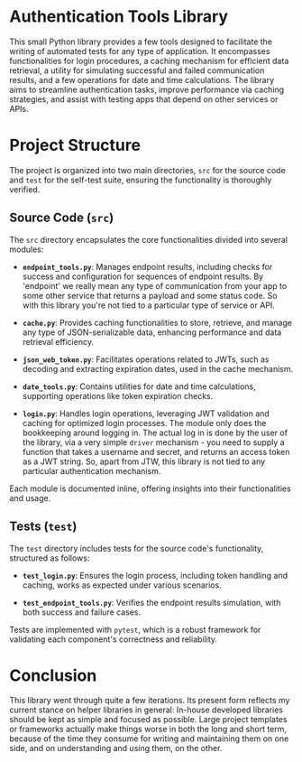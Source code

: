 
# Authentication Tools Library

This small Python library provides a few tools designed to facilitate the writing of automated tests for any type of application. It encompasses functionalities for login procedures, a caching mechanism for efficient data retrieval, a utility for simulating successful and failed communication results, and a few operations for date and time calculations. The library aims to streamline authentication tasks, improve performance via caching strategies, and assist with testing apps that depend on other services or APIs.


# Project Structure

The project is organized into two main directories, `src` for the source code and `test` for the self-test suite, ensuring the functionality is thoroughly verified.

## Source Code (`src`)

The `src` directory encapsulates the core functionalities divided into several modules:

- **`endpoint_tools.py`**: Manages endpoint results, including checks for success and configuration for sequences of endpoint results. By 'endpoint' we really mean any type of communication from your app to some other service that returns a payload and some status code. So with this library you're not tied to a particular type of service or API.

- **`cache.py`**: Provides caching functionalities to store, retrieve, and manage any type of JSON-serializable data, enhancing performance and data retrieval efficiency.

- **`json_web_token.py`**: Facilitates operations related to JWTs, such as decoding and extracting expiration dates, used in the cache mechanism.

- **`date_tools.py`**: Contains utilities for date and time calculations, supporting operations like token expiration checks.

- **`login.py`**: Handles login operations, leveraging JWT validation and caching for optimized login processes. The module only does the bookkeeping around logging in. The actual log in is done by the user of the library, via a very simple `driver` mechanism - you need to supply a function that takes a username and secret, and returns an access token as a JWT string. So, apart from JTW, this library is not tied to any particular authentication mechanism.

Each module is documented inline, offering insights into their functionalities and usage.

## Tests (`test`)

The `test` directory includes tests for the source code's functionality, structured as follows:

- **`test_login.py`**: Ensures the login process, including token handling and caching, works as expected under various scenarios.

- **`test_endpoint_tools.py`**: Verifies the endpoint results simulation, with both success and failure cases.

Tests are implemented with `pytest`, which is a robust framework for validating each component's correctness and reliability.


# Conclusion

This library went through quite a few iterations.  Its present form reflects my current stance on helper libraries in general: In-house developed libraries should be kept as simple and focused as possible.  Large project templates or frameworks actually make things worse in both the long and short term, because of the time they consume for writing and maintaining them on one side, and on understanding and using them, on the other.
